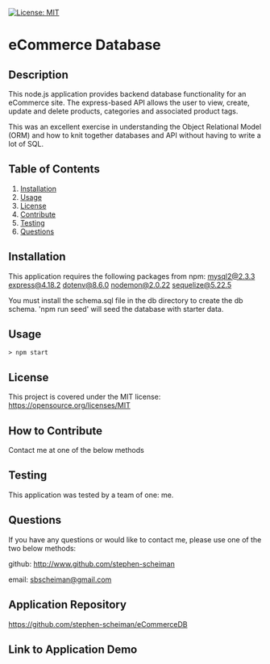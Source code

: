 [![License: MIT](https://img.shields.io/badge/License-MIT-yellow.svg)](https://opensource.org/licenses/MIT)

# eCommerce Database

## Description

This node.js application provides backend database functionality for an eCommerce site. The express-based API allows the user to view, create, update and delete products, categories and associated product tags.

This was an excellent exercise in understanding the Object Relational Model (ORM) and how to knit together databases and API without having to write a lot of SQL.

## Table of Contents

1. [Installation](#installation)
2. [Usage](#usage)
3. [License](#license)
4. [Contribute](#contribute)
5. [Testing](#tests)
6. [Questions](#questions)

## Installation <a name="installation"></a>

This application requires the following packages from npm:
mysql2@2.3.3
express@4.18.2
dotenv@8.6.0
nodemon@2.0.22
sequelize@5.22.5

You must install the schema.sql file in the db directory to create the db schema. 'npm run seed' will seed the database with starter data.

## Usage <a name="usage"></a>

```
> npm start
```

## License <a name="license"></a>

This project is covered under the MIT license: https://opensource.org/licenses/MIT

## How to Contribute <a name="contribute"></a>

Contact me at one of the below methods

## Testing <a name="tests"></a>

This application was tested by a team of one: me.

## Questions <a name="questions"></a>

If you have any questions or would like to contact me, please use one of the two below methods:

github: http://www.github.com/stephen-scheiman

email: sbscheiman@gmail.com

## Application Repository

https://github.com/stephen-scheiman/eCommerceDB

## Link to Application Demo

